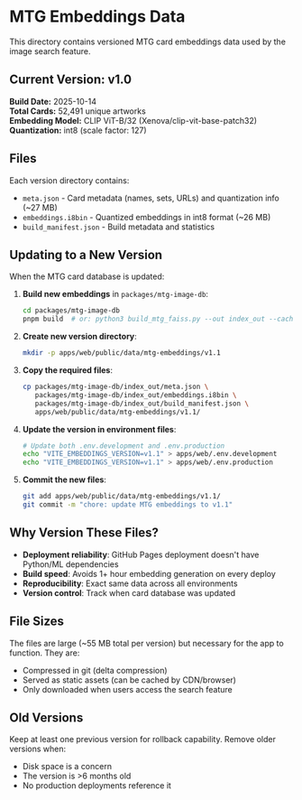 # MTG Embeddings Data

This directory contains versioned MTG card embeddings data used by the image search feature.

## Current Version: v1.0

**Build Date:** 2025-10-14  
**Total Cards:** 52,491 unique artworks  
**Embedding Model:** CLIP ViT-B/32 (Xenova/clip-vit-base-patch32)  
**Quantization:** int8 (scale factor: 127)

## Files

Each version directory contains:
- `meta.json` - Card metadata (names, sets, URLs) and quantization info (~27 MB)
- `embeddings.i8bin` - Quantized embeddings in int8 format (~26 MB)
- `build_manifest.json` - Build metadata and statistics

## Updating to a New Version

When the MTG card database is updated:

1. **Build new embeddings** in `packages/mtg-image-db`:
   ```bash
   cd packages/mtg-image-db
   pnpm build  # or: python3 build_mtg_faiss.py --out index_out --cache image_cache
   ```

2. **Create new version directory**:
   ```bash
   mkdir -p apps/web/public/data/mtg-embeddings/v1.1
   ```

3. **Copy the required files**:
   ```bash
   cp packages/mtg-image-db/index_out/meta.json \
      packages/mtg-image-db/index_out/embeddings.i8bin \
      packages/mtg-image-db/index_out/build_manifest.json \
      apps/web/public/data/mtg-embeddings/v1.1/
   ```

4. **Update the version in environment files**:
   ```bash
   # Update both .env.development and .env.production
   echo "VITE_EMBEDDINGS_VERSION=v1.1" > apps/web/.env.development
   echo "VITE_EMBEDDINGS_VERSION=v1.1" > apps/web/.env.production
   ```

5. **Commit the new files**:
   ```bash
   git add apps/web/public/data/mtg-embeddings/v1.1/
   git commit -m "chore: update MTG embeddings to v1.1"
   ```

## Why Version These Files?

- **Deployment reliability**: GitHub Pages deployment doesn't have Python/ML dependencies
- **Build speed**: Avoids 1+ hour embedding generation on every deploy
- **Reproducibility**: Exact same data across all environments
- **Version control**: Track when card database was updated

## File Sizes

The files are large (~55 MB total per version) but necessary for the app to function. They are:
- Compressed in git (delta compression)
- Served as static assets (can be cached by CDN/browser)
- Only downloaded when users access the search feature

## Old Versions

Keep at least one previous version for rollback capability. Remove older versions when:
- Disk space is a concern
- The version is >6 months old
- No production deployments reference it
